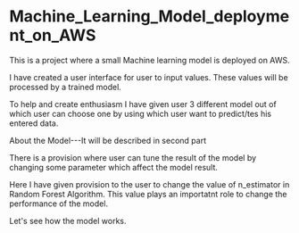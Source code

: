 # Machine_Learning_Model_deployment_on_AWS
This is a project where a small Machine learning model is deployed on AWS.

I have created a user interface for user to input values. These values will be processed by a trained model.

To help and create enthusiasm I have given user 3 different model out of which user can choose one by using which user want to predict/tes his entered data.

About the Model---It will be described in second part

There is a provision where user can tune the result of the model by changing some parameter which affect the model result.

Here I have given provision to the user to change the value of n_estimator in Random Forest Algorithm. This value plays an importatnt role to change the performance of the model.

Let's see how the model works.
